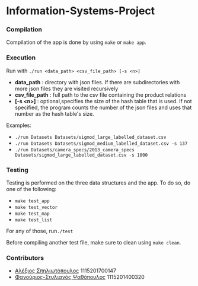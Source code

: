 # Information-Systems-Project

### Compilation
Compilation of the app is done by using `make` or `make app`.
### Execution
Run with `./run <data_path> <csv_file_path> [-s <n>]`

- **data_path** : directory with json files. If there are subdirectories with more json files they are visited recursively
- **csv_file_path** : full path to the csv file containing the product relations
- **[-s <n\>]** : optional,specifies the size of the hash table that is used. If not specified, the program counts the number of the json files and uses that number as the hash table's size.

Examples:
- `./run Datasets Datasets/sigmod_large_labelled_dataset.csv`
- `./run Datasets Datasets/sigmod_medium_labelled_dataset.csv -s 137`
- `./run Datasets/camera_specs/2013_camera_specs Datasets/sigmod_large_labelled_dataset.csv -s 1000`

### Testing
Testing is performed on the three data structures and the app. To do so, do one of the following:
- `make test_app`
- `make test_vector`
- `make test_map`
- `make test_list`

For any of those, run`./test`

Before compiling another test file, make sure to clean using `make clean`.

### Contributors
- [Αλέξιος Σπηλιωτόπουλος](https://github.com/aspil) 1115201700147
- [Φανούριος-Στυλιανός Ψαθόπουλος](https://github.com/FanouriosStylianosPsathopoulos) 1115201400320
